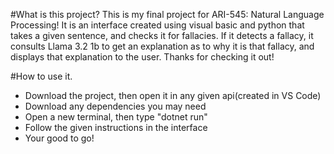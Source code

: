 #What is this project?
This is my final project for ARI-545: Natural Language Processing!
It is an interface created using visual basic and python that takes a given sentence, and checks it for fallacies.
If it detects a fallacy, it consults Llama 3.2 1b to get an explanation as to why it is that fallacy, and displays that explanation to the user.
Thanks for checking it out!

#How to use it.
- Download the project, then open it in any given api(created in VS Code)
- Download any dependencies you may need
- Open a new terminal, then type "dotnet run"
- Follow the given instructions in the interface
- Your good to go!
